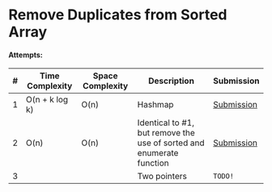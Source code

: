 # Remove Duplicates from Sorted Array

#### Attempts:

| # | Time Complexity | Space Complexity | Description | Submission |
| - | ---- | ----- | ----------- | ----------- |
| 1 | O(n + k log k) | O(n) | Hashmap | [Submission](https://leetcode.com/problems/remove-duplicates-from-sorted-array/submissions/1104949273/)
| 2 | O(n) | O(n) | Identical to #1, but remove the use of sorted and enumerate function | [Submission](https://leetcode.com/problems/remove-duplicates-from-sorted-array/submissions/1104950162) |
| 3 |  | | Two pointers | `TODO!` |
